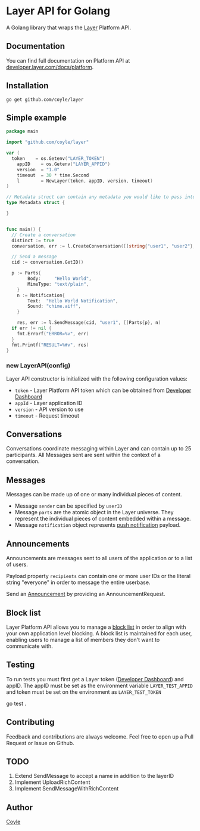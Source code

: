 # Layer API for Golang

A Golang library that wraps the [Layer](https://layer.com) Platform API.


## Documentation

You can find full documentation on Platform API at [developer.layer.com/docs/platform](https://developer.layer.com/docs/platform).

## Installation

    go get github.com/coyle/layer

## Simple example

```Go
package main

import "github.com/coyle/layer"

var (
  token    = os.Getenv("LAYER_TOKEN")
	appID    = os.Getenv("LAYER_APPID")
	version  = "1.0"
	timeout  = 30 * time.Second
	l        = NewLayer(token, appID, version, timeout)
)

// Metadata struct can contain any metadata you would like to pass into a conversation
type Metadata struct {

}


func main() {
  // Create a conversation
  distinct := true
  conversation, err := l.CreateConversation([]string{"user1", "user2"}, distinct, Metadata{})

  // Send a message
  cid := conversation.GetID()

  p := Parts{
		Body:     "Hello World",
		MimeType: "text/plain",
	}
	n := Notification{
		Text:  "Hello World Notification",
		Sound: "chime.aiff",
	}

	res, err := l.SendMessage(cid, "user1", []Parts{p}, n)
  if err != nil {
    fmt.Errorf("ERROR=%v", err)
  }
  fmt.Printf("RESULT=%#v", res)
}
```

### new LayerAPI(config)

Layer API constructor is initialized with the following configuration values:

 - `token` - Layer Platform API token which can be obtained from [Developer Dashboard](https://developer.layer.com/projects/keys)
 - `appId` - Layer application ID
 - `version` - API version to use
 - `timeout` - Request timeout

## Conversations

Conversations coordinate messaging within Layer and can contain up to 25 participants. All Messages sent are sent within the context of a conversation.

## Messages

Messages can be made up of one or many individual pieces of content.

 - Message `sender` can be specified by `userID`
 - Message `parts` are the atomic object in the Layer universe. They represent the individual pieces of content embedded within a message.
 - Message `notification` object represents [push notification](https://developer.layer.com/docs/platform#push-notifications) payload.

## Announcements

Announcements are messages sent to all users of the application or to a list of users.

Payload property `recipients` can contain one or more user IDs or the literal string "everyone" in order to message the entire userbase.

Send an [Announcement](https://developer.layer.com/docs/platform#send-an-announcement) by providing an AnnouncementRequest.


## Block list

Layer Platform API allows you to manage a [block list](https://developer.layer.com/docs/platform#managing-user-block-lists) in order to align with your own application level blocking. A block list is maintained for each user, enabling users to manage a list of members they don't want to communicate with.


## Testing
  To run tests you must first get a Layer token ([Developer Dashboard](https://developer.layer.com/projects/keys)) and appID.
  The appID must be set as the environment variable `LAYER_TEST_APPID` and token must be set on the environment as `LAYER_TEST_TOKEN`

  go test .

## Contributing

Feedback and contributions are always welcome. Feel free to open up a Pull Request or Issue on Github.

## TODO
1. Extend SendMessage to accept a name in addition to the layerID
2. Implement UploadRichContent
3. Implement SendMessageWithRichContent

## Author

[Coyle](https://github.com/coyle)
